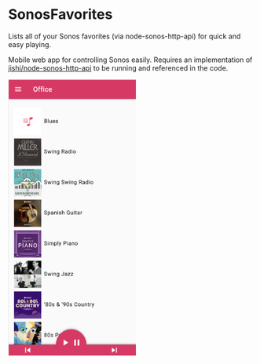 # SonosFavorites
Lists all of your Sonos favorites (via node-sonos-http-api) for quick and easy playing.

Mobile web app for controlling Sonos easily. Requires an implementation of [jishi/node-sonos-http-api](https://github.com/jishi/node-sonos-http-api) to be running and referenced in the code.

![](screenshot.png?raw=true&s=240)
